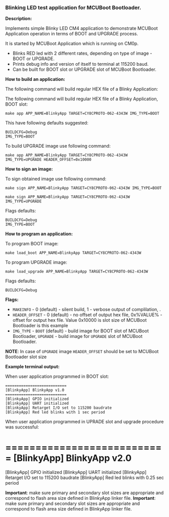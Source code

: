 ### Blinking LED test application for MCUBoot Bootloader.

**Description:**

Implements simple Blinky LED CM4 application to demonstrate MCUBoot Application operation in terms of BOOT and UPGRADE process.

It is started by MCUBoot Application which is running on CM0p.

* Blinks RED led with 2 different rates, depending on type of image - BOOT or UPGRADE.
* Prints debug info and version of itself to terminal at 115200 baud.
* Can be built for BOOT slot or UPGRADE slot of MCUBoot Bootloader.

**How to build an application:**

The following command will build regular HEX file of a Blinky Application:

The following command will build regular HEX file of a Blinky Application, BOOT slot:

    make app APP_NAME=BlinkyApp TARGET=CY8CPROTO-062-4343W IMG_TYPE=BOOT

This have following defaults suggested:

    BUILDCFG=Debug
    IMG_TYPE=BOOT

To build UPGRADE image use following command:

    make app APP_NAME=BlinkyApp TARGET=CY8CPROTO-062-4343W IMG_TYPE=UPGRADE HEADER_OFFSET=0x10000

**How to sign an image:**

To sign obtained image use following command:

    make sign APP_NAME=BlinkyApp TARGET=CY8CPROTO-062-4343W IMG_TYPE=BOOT

    make sign APP_NAME=BlinkyApp TARGET=CY8CPROTO-062-4343W IMG_TYPE=UPGRADE

Flags defaults:

    BUILDCFG=Debug
    IMG_TYPE=BOOT

**How to program an application:**

To program BOOT image:

    make load_boot APP_NAME=BlinkyApp TARGET=CY8CPROTO-062-4343W

To program UPGRADE image:

    make load_upgrade APP_NAME=BlinkyApp TARGET=CY8CPROTO-062-4343W

Flags defaults:

    BUILDCFG=Debug

**Flags:**
- `MAKEINFO` - 0 (default) - silent build, 1 - verbose output of complilation, .
- `HEADER_OFFSET` - 0 (default) - no offset of output hex file, 0x%VALUE% - offset for output hex file. Value 0x10000 is slot size of MCUBoot Bootloader is this example
- `IMG_TYPE` - `BOOT` (default) - build image for BOOT slot of MCUBoot Bootloader, `UPGRADE` - build image for `UPGRADE` slot of MCUBoot Bootloader.

**NOTE**: In case of `UPGRADE` image `HEADER_OFFSET` should be set to MCUBoot Bootloader slot size

**Example terminal output:**

When user application programmed in BOOT slot:

    ===========================
    [BlinkyApp] BlinkyApp v1.0
    ===========================
    [BlinkyApp] GPIO initialized
    [BlinkyApp] UART initialized
    [BlinkyApp] Retarget I/O set to 115200 baudrate
    [BlinkyApp] Red led blinks with 1 sec period

When user application programmed in UPRADE slot and upgrade procedure was successful:

===========================
[BlinkyApp] BlinkyApp v2.0
===========================

[BlinkyApp] GPIO initialized
[BlinkyApp] UART initialized
[BlinkyApp] Retarget I/O set to 115200 baudrate
[BlinkyApp] Red led blinks with 0.25 sec period

**Important**: make sure primary and secondary slot sizes are appropriate and correspond to flash area size defined in BlinkyApp linker file.
**Important**: make sure primary and secondary slot sizes are appropriate and correspond to flash area size defined in BlinkyApp linker file.
